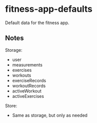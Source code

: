 # fitness-app-defaults

Default data for the fitness app.

## Notes

Storage:

- user
- measurements
- exercises
- workouts
- exerciseRecords
- workoutRecords
- activeWorkout
- activeExercises

Store:

- Same as storage, but only as needed